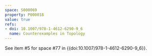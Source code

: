 ```yaml
---
space: S000069
property: P000018
value: true
refs:
- doi: 10.1007/978-1-4612-6290-9_6
  name: Counterexamples in Topology
---
```


See item #5 for space #77 in {{doi:10.1007/978-1-4612-6290-9_6}}.

